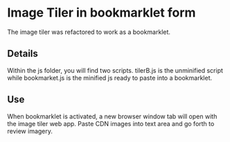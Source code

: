 # Image Tiler in bookmarklet form

The image tiler was refactored to work as a bookmarklet.

## Details

Within the js folder, you will find two scripts. tilerB.js is the unminified script while bookmarket.js is the minified js ready to paste into a bookmarklet.

## Use
When bookmarklet is activated, a new browser window tab will open with the image tiler web app. Paste CDN images into text area and go forth to review imagery.